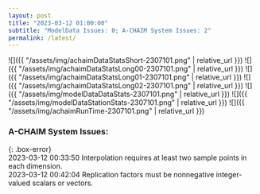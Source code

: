 ```yaml
---
layout: post
title: "2023-03-12 01:00:00"
subtitle: "ModelData Issues: 0; A-CHAIM System Issues: 2"
permalink: /latest/
---
```


![]({{ "/assets/img/achaimDataStatsShort-2307101.png" | relative_url }})
![]({{ "/assets/img/achaimDataStatsLong00-2307101.png" | relative_url }})
![]({{ "/assets/img/achaimDataStatsLong01-2307101.png" | relative_url }})
![]({{ "/assets/img/achaimDataStatsLong02-2307101.png" | relative_url }})
![]({{ "/assets/img/modelDataDataStats-2307101.png" | relative_url }})
![]({{ "/assets/img/modelDataStationStats-2307101.png" | relative_url }})
![]({{ "/assets/img/achaimRunTime-2307101.png" | relative_url }})


### A-CHAIM System Issues:  
  
{: .box-error}  
2023-03-12 00:33:50 Interpolation requires at least two sample points in each dimension.  
2023-03-12 00:42:04 Replication factors must be nonnegative integer-valued scalars or vectors.  
